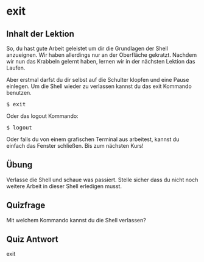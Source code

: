 # exit

## Inhalt der Lektion

So, du hast gute Arbeit geleistet um dir die Grundlagen der Shell anzueignen. Wir haben allerdings nur an der Oberfläche gekratzt. Nachdem wir nun das Krabbeln gelernt haben, lernen wir in der nächsten Lektion das Laufen.

Aber erstmal darfst du dir selbst auf die Schulter klopfen und eine Pause einlegen. Um die Shell wieder zu verlassen kannst du das exit Kommando benutzen.

<pre>$ exit</pre>

Oder das logout Kommando:

<pre>$ logout</pre>

Oder falls du von einem grafischen Terminal aus arbeitest, kannst du einfach das Fenster schließen. Bis zum nächsten Kurs!

## Übung

Verlasse die Shell und schaue was passiert. Stelle sicher dass du nicht noch weitere Arbeit in dieser Shell erledigen musst.

## Quizfrage

Mit welchem Kommando kannst du die Shell verlassen?

## Quiz Antwort

exit
